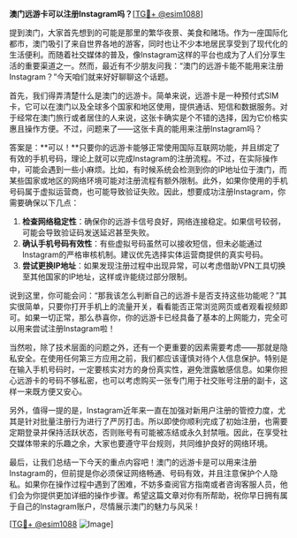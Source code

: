 **澳门远游卡可以注册Instagram吗？**[[TG💪+ @esim1088](https://t.me/s/esim1088)]

提到澳门，大家首先想到的可能是那里的繁华夜景、美食和赌场。作为一座国际化都市，澳门吸引了来自世界各地的游客，同时也让不少本地居民享受到了现代化的生活便利。而随着社交媒体的普及，像Instagram这样的平台也成为了人们分享生活的重要渠道之一。然而，最近有不少朋友问我：“澳门的远游卡能不能用来注册Instagram？”今天咱们就来好好聊聊这个话题。

首先，我们得弄清楚什么是澳门的远游卡。简单来说，远游卡是一种预付式SIM卡，它可以在澳门以及全球多个国家和地区使用，提供通话、短信和数据服务。对于经常在澳门旅行或者居住的人来说，这张卡确实是个不错的选择，因为它价格实惠且操作方便。不过，问题来了——这张卡真的能用来注册Instagram吗？

答案是：**可以！**只要你的远游卡能够正常使用国际互联网功能，并且绑定了有效的手机号码，理论上就可以完成Instagram的注册流程。不过，在实际操作中，可能会遇到一些小麻烦。比如，有时候系统会检测到你的IP地址位于澳门，而某些国家或地区的网络环境可能对注册流程有额外限制。此外，如果你使用的手机号码属于虚拟运营商，也可能导致验证失败。因此，想要成功注册Instagram，你需要确保以下几点：

1. **检查网络稳定性**：确保你的远游卡信号良好，网络连接稳定。如果信号较弱，可能会导致验证码发送延迟甚至失败。
2. **确认手机号码有效性**：有些虚拟号码虽然可以接收短信，但未必能通过Instagram的严格审核机制。建议优先选择实体运营商提供的真实号码。
3. **尝试更换IP地址**：如果发现注册过程中出现异常，可以考虑借助VPN工具切换至其他国家的IP地址，这样或许能绕过部分限制。

说到这里，你可能会问：“那我该怎么判断自己的远游卡是否支持这些功能呢？”其实很简单，只要你打开手机上的流量开关，看看能否正常浏览网页或者观看视频即可。如果一切正常，那么恭喜你，你的远游卡已经具备了基本的上网能力，完全可以用来尝试注册Instagram啦！

当然啦，除了技术层面的问题之外，还有一个更重要的因素需要考虑——那就是隐私安全。在使用任何第三方应用之前，我们都应该谨慎对待个人信息保护。特别是在输入手机号码时，一定要核实对方的身份真实性，避免泄露敏感信息。如果你担心远游卡的号码不够私密，也可以考虑购买一张专门用于社交账号注册的副卡，这样一来既方便又安心。

另外，值得一提的是，Instagram近年来一直在加强对新用户注册的管控力度，尤其是针对批量注册行为进行了严厉打击。所以即使你顺利完成了初始注册，也需要定期登录并保持活跃状态，否则账号有可能被冻结或永久封禁哦。因此，在享受社交媒体带来的乐趣之余，大家也要遵守平台规则，共同维护良好的网络环境。

最后，让我们总结一下今天的重点内容吧！澳门的远游卡是可以用来注册Instagram的，但前提是你必须保证网络畅通、号码有效，并且注意保护个人隐私。如果你在操作过程中遇到了困难，不妨多查阅官方指南或者咨询客服人员，他们会为你提供更加详细的操作步骤。希望这篇文章对你有所帮助，祝你早日拥有属于自己的Instagram账户，尽情展示澳门的魅力与风采！

[[TG💪+ @esim1088](https://t.me/s/esim1088) ![Image](https://i.postimg.cc/4NQfJmqS/Snipaste-2025-05-13-00-14-12.png)]